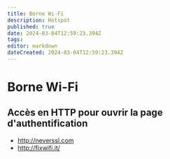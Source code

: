 ```yaml
---
title: Borne Wi-Fi
description: Hotspot
published: true
date: 2024-03-04T12:59:23.394Z
tags: 
editor: markdown
dateCreated: 2024-03-04T12:59:23.394Z
---
```


# Borne Wi-Fi

## Accès en HTTP pour ouvrir la page d'authentification

- http://neverssl.com
- http://fixwifi.it/

